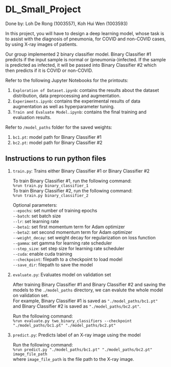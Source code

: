 # DL_Small_Project

Done by: Loh De Rong (1003557), Koh Hui Wen (1003593)

In this project, you will have to design a deep learning model, whose task is to assist with the diagnosis of pneumonia, for COVID and non-COVID cases, by using X-ray images of patients.

Our group implemented 2 binary classifier model. Binary Classifier #1 predicts if the input sample is normal or (pneumonia-)infected. If the sample is predicted as infected, it will be passed into Binary Classifier #2 which then predicts if it is COVID or non-COVID.

Refer to the following Jupyter Notebooks for the printouts:
1. `Exploration of Dataset.ipynb`: contains the results about the dataset distribution, data preprocessing and augmentation.
2. `Experiments.ipynb`: contains the experimental results of data augmentation as well as hyperparameter tuning.
3. `Train and Evaluate Model.ipynb`: contains the final training and evaluation results.

Refer to `/model_paths` folder for the saved weights:
1. `bc1.pt`: model path for Binary Classifier #1
2. `bc2.pt`: model path for Binary Classifier #2

## Instructions to run python files
1. `train.py`: Trains either Binary Classifier #1 or Binary Classifier #2  

    To train Binary Classifier #1, run the following command:  
    `%run train.py binary_classifier_1`  
    To train Binary Classifier #2, run the following command:  
    `%run train.py binary_classifier_2`  
    
    Optional parameters:  
    `--epochs`: set number of training epochs  
    `--batch`: set batch size  
    `--lr`: set learning rate  
    `--beta1`: set first momentum term for Adam optimizer  
    `--beta2`: set second momentum term for Adam optimizer  
    `--weight_decay`: set weight decay for regularization on loss function  
    `--gamma`: set gamma for learning rate scheduler  
    `--step_size`: set step size for learning rate scheduler  
    `--cuda`: enable cuda training  
    `--checkpoint`: filepath to a checkpoint to load model  
    `--save_dir`: filepath to save the model
    
2. `evaluate.py`: Evaluates model on validation set  

    After training Binary Classifier #1 and Binary Classifier #2 and saving the models to the `./model_paths` directory, we can evalute the whole model on validation set.   
    For example, Binary Classifier #1 is saved as `"./model_paths/bc1.pt"` and Binary Classifier #2 is saved as `"./model_paths/bc2.pt"`.   
    
    Run the following command:  
    `%run evaluate.py two_binary_classifiers --checkpoint "./model_paths/bc1.pt" "./model_paths/bc2.pt"`  
    
3. `predict.py`: Predicts label of an X-ray image using the model

    Run the following command:  
    `%run predict.py "./model_paths/bc1.pt" "./model_paths/bc2.pt" image_file_path`  
    where `image_file_path` is the file path to the X-ray image.
    
